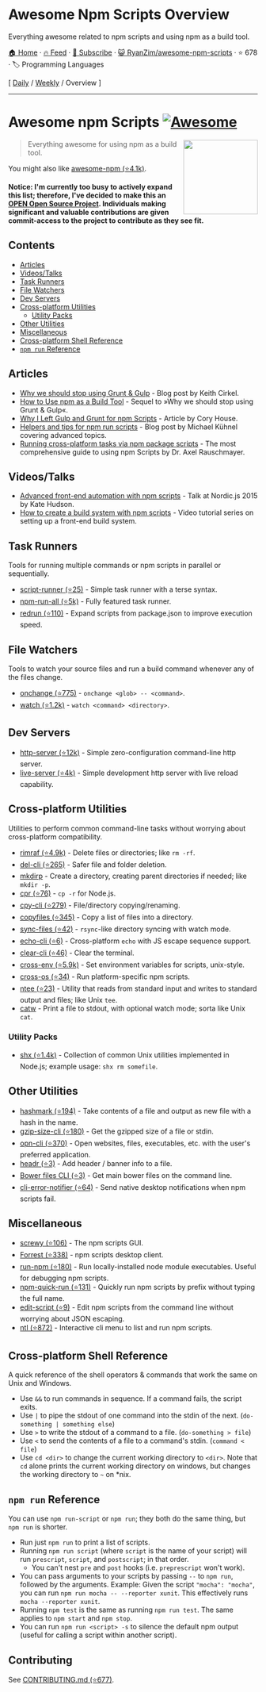 # Awesome Npm Scripts Overview

Everything awesome related to npm scripts and using npm as a build tool.

[🏠 Home](/README.md) · [🔥 Feed](https://www.trackawesomelist.com/RyanZim/awesome-npm-scripts/rss.xml) · [📮 Subscribe](https://trackawesomelist.us17.list-manage.com/subscribe?u=d2f0117aa829c83a63ec63c2f&id=36a103854c) · [😺 RyanZim/awesome-npm-scripts](https://github.com/RyanZim/awesome-npm-scripts) · ⭐ 678 · 🏷️ Programming Languages

[ [Daily](/content/RyanZim/awesome-npm-scripts/README.md) / [Weekly](/content/RyanZim/awesome-npm-scripts/week/README.md) / Overview ]

---

<!--lint ignore awesome-heading-->

# Awesome npm Scripts [![Awesome](https://awesome.re/badge.svg)](https://awesome.re)

[<img src="https://github.com/RyanZim/awesome-npm-scripts/raw/master/npm-logo.png" align="right" width="150">](https://www.npmjs.com)

> Everything awesome for using npm as a build tool.

You might also like [awesome-npm (⭐4.1k)](https://github.com/sindresorhus/awesome-npm).

**Notice: I'm currently too busy to actively expand this list; therefore, I've decided to make this an [OPEN Open Source Project](http://openopensource.github.io/). Individuals making significant and valuable contributions are given commit-access to the project to contribute as they see fit.**

## Contents

<!-- START doctoc generated TOC please keep comment here to allow auto update -->

<!-- DON'T EDIT THIS SECTION, INSTEAD RE-RUN doctoc TO UPDATE -->

*   [Articles](#articles)
*   [Videos/Talks](#videostalks)
*   [Task Runners](#task-runners)
*   [File Watchers](#file-watchers)
*   [Dev Servers](#dev-servers)
*   [Cross-platform Utilities](#cross-platform-utilities)
    *   [Utility Packs](#utility-packs)
*   [Other Utilities](#other-utilities)
*   [Miscellaneous](#miscellaneous)
*   [Cross-platform Shell Reference](#cross-platform-shell-reference)
*   [`npm run` Reference](#npm-run-reference)

<!-- END doctoc generated TOC please keep comment here to allow auto update -->

## Articles

*   [Why we should stop using Grunt & Gulp](https://www.keithcirkel.co.uk/why-we-should-stop-using-grunt/) - Blog post by Keith Cirkel.
*   [How to Use npm as a Build Tool](https://www.keithcirkel.co.uk/how-to-use-npm-as-a-build-tool/) - Sequel to »Why we should stop using Grunt & Gulp«.
*   [Why I Left Gulp and Grunt for npm Scripts](https://medium.freecodecamp.com/why-i-left-gulp-and-grunt-for-npm-scripts-3d6853dd22b8) -  Article by Cory House.
*   [Helpers and tips for npm run scripts](http://michael-kuehnel.de/tooling/2018/03/22/helpers-and-tips-for-npm-run-scripts.html) - Blog post by Michael Kühnel covering advanced topics.
*   [Running cross-platform tasks via npm package scripts](https://exploringjs.com/nodejs-shell-scripting/ch_package-scripts.html) - The most comprehensive guide to using npm Scripts by Dr. Axel Rauschmayer.

## Videos/Talks

*   [Advanced front-end automation with npm scripts](https://www.youtube.com/watch?v=0RYETb9YVrk) - Talk at Nordic.js 2015 by Kate Hudson.
*   [How to create a build system with npm scripts](http://www.penta-code.com/how-to-create-a-build-system-with-npm-scripts/) - Video tutorial series on setting up a front-end build system.

## Task Runners

Tools for running multiple commands or npm scripts in parallel or sequentially.

*   [script-runner (⭐25)](https://github.com/paulpflug/script-runner) - Simple task runner with a terse syntax.
*   [npm-run-all (⭐5k)](https://github.com/mysticatea/npm-run-all) - Fully featured task runner.
*   [redrun (⭐110)](https://github.com/coderaiser/redrun) - Expand scripts from package.json to improve execution speed.

## File Watchers

Tools to watch your source files and run a build command whenever any of the files change.

*   [onchange (⭐775)](https://github.com/Qard/onchange) - `onchange <glob> -- <command>`.
*   [watch (⭐1.2k)](https://github.com/mikeal/watch) - `watch <command> <directory>`.

## Dev Servers

*   [http-server (⭐12k)](https://github.com/indexzero/http-server) - Simple zero-configuration command-line http server.
*   [live-server (⭐4k)](https://github.com/tapio/live-server) - Simple development http server with live reload capability.

## Cross-platform Utilities

Utilities to perform common command-line tasks without worrying about cross-platform compatibility.

*   [rimraf (⭐4.9k)](https://github.com/isaacs/rimraf) - Delete files or directories; like `rm -rf`.
*   [del-cli (⭐265)](https://github.com/sindresorhus/del-cli) - Safer file and folder deletion.
*   [mkdirp](https://github.com/substack/node-mkdirp) - Create a directory, creating parent directories if needed; like `mkdir -p`.
*   [cpr (⭐76)](https://github.com/davglass/cpr) - `cp -r` for Node.js.
*   [cpy-cli (⭐279)](https://github.com/sindresorhus/cpy-cli) - File/directory copying/renaming.
*   [copyfiles (⭐345)](https://github.com/calvinmetcalf/copyfiles) - Copy a list of files into a directory.
*   [sync-files (⭐42)](https://github.com/byteclubfr/node-sync-files) - `rsync`-like directory syncing with watch mode.
*   [echo-cli (⭐6)](https://github.com/iamakulov/echo-cli) - Cross-platform `echo` with JS escape sequence support.
*   [clear-cli (⭐46)](https://github.com/sindresorhus/clear-cli) - Clear the terminal.
*   [cross-env (⭐5.9k)](https://github.com/kentcdodds/cross-env) - Set environment variables for scripts, unix-style.
*   [cross-os (⭐34)](https://github.com/milewski/cross-os) - Run platform-specific npm scripts.
*   [ntee (⭐23)](https://github.com/stefanmaric/ntee) - Utility that reads from standard input and writes to standard output and files; like Unix `tee`.
*   [catw](https://github.com/substack/catw) - Print a file to stdout, with optional watch mode; sorta like Unix `cat`.

### Utility Packs

*   [shx (⭐1.4k)](https://github.com/shelljs/shx) - Collection of common Unix utilities implemented in Node.js; example usage: `shx rm somefile`.

## Other Utilities

*   [hashmark (⭐194)](https://github.com/keithamus/hashmark) -  Take contents of a file and output as new file with a hash in the name.
*   [gzip-size-cli (⭐180)](https://github.com/sindresorhus/gzip-size-cli) - Get the gzipped size of a file or stdin.
*   [opn-cli (⭐370)](https://github.com/sindresorhus/opn-cli) - Open websites, files, executables, etc. with the user's preferred application.
*   [headr (⭐3)](https://github.com/heldr/headr) - Add header / banner info to a file.
*   [Bower files CLI (⭐3)](https://github.com/thompsonemerson/bower-files-cli) - Get main bower files on the command line.
*   [cli-error-notifier (⭐64)](https://github.com/micromata/cli-error-notifier) - Send native desktop notifications when npm scripts fail.

## Miscellaneous

*   [screwy (⭐106)](https://github.com/samueleaton/screwy) - The npm scripts GUI.
*   [Forrest (⭐338)](https://github.com/stefanjudis/forrest) - npm scripts desktop client.
*   [run-npm (⭐180)](https://github.com/timoxley/npm-run) - Run locally-installed node module executables. Useful for debugging npm scripts.
*   [npm-quick-run (⭐131)](https://github.com/bahmutov/npm-quick-run) - Quickly run npm scripts by prefix without typing the full name.
*   [edit-script (⭐9)](https://github.com/RyanZim/edit-script) - Edit npm scripts from the command line without worrying about JSON escaping.
*   [ntl (⭐872)](https://github.com/ruyadorno/ntl) - Interactive cli menu to list and run npm scripts.

## Cross-platform Shell Reference

A quick reference of the shell operators & commands that work the same on Unix and Windows.

*   Use `&&` to run commands in sequence. If a command fails, the script exits.
*   Use `|` to pipe the stdout of one command into the stdin of the next. (`do-something | something else`)
*   Use `>` to write the stdout of a command to a file. (`do-something > file`)
*   Use `<` to send the contents of a file to a command's stdin. (`command < file`)
*   Use `cd <dir>` to change the current working directory to `<dir>`. Note that `cd` alone prints the current working directory on windows, but changes the working directory to `~` on \*nix.

## `npm run` Reference

You can use `npm run-script` or `npm run`; they both do the same thing, but `npm run` is shorter.

*   Run just `npm run` to print a list of scripts.
*   Running `npm run script` (where `script` is the name of your script) will run `prescript`, `script`, and `postscript`; in that order.
    *   You can't nest `pre` and `post` hooks (i.e. `preprescript` won't work).
*   You can pass arguments to your scripts by passing `--` to `npm run`, followed by the arguments. Example: Given the script `"mocha": "mocha"`, you can run `npm run mocha -- --reporter xunit`. This effectively runs `mocha --reporter xunit`.
*   Running `npm test` is the same as running `npm run test`. The same applies to `npm start` and `npm stop`.
*   You can run `npm run <script> -s` to silence the default npm output (useful for calling a script within another script).

## Contributing

See [CONTRIBUTING.md (⭐677)](https://github.com/RyanZim/awesome-npm-scripts/blob/master/CONTRIBUTING.md).

